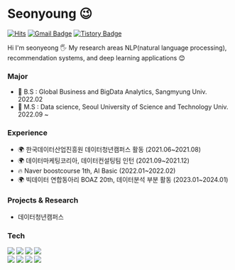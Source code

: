 # Seonyoung 😉
[![Hits](https://hits.seeyoufarm.com/api/count/incr/badge.svg?url=https%3A%2F%2Fgithub.com%2Fhaesoo9410&count_bg=%23EB8B10&title_bg=%23684327&icon=&icon_color=%23E7E7E7&title=VISIT&edge_flat=false)](https://github.com/haesoo9410) 
[![Gmail Badge](https://img.shields.io/badge/Gmail-D14836?style=flat&logo=Gmail&logoColor=white)](mailto:adbstjsdud@gmail.com) 
[![Tistory Badge](https://img.shields.io/badge/Tech%20Blog-555263?style=flat&logoColor=white)](https://haesoo9410.tistory.com/)

Hi I'm seonyeong 🖐️
My research areas NLP(natural language processing), recommendation systems, and deep learning applications 😊

  
### Major

- 🌱 B.S : Global Business and BigData Analytics, Sangmyung Univ. 2022.02
- 🥇 M.S : Data science, Seoul University of Science and Technology Univ. 2022.09 ~

### Experience

- 🌍 한국데이터산업진흥원 데이터청년캠퍼스 활동 (2021.06~2021.08)
- 🌍 데이터마케팅코리아, 데이터컨설팅팀 인턴 (2021.09~2021.12)
- 🔥 Naver boostcourse 1th, AI Basic (2022.01~2022.02)
- 🌍 빅데이터 연합동아리 BOAZ 20th, 데이터분석 부분 활동 (2023.01~2024.01)

### Projects & Research

- 데이터청년캠퍼스 

### Tech

<img src="https://img.shields.io/badge/Python-3776AB?style=flate&logo=python&logoColor=white"/> <img src="https://img.shields.io/badge/R studio-75AADB?style=flate&logo=python&logoColor=white"/> <img src="https://img.shields.io/badge/Pytorch-EE4C2C?style=flate&logo=python&logoColor=white"/> <img src="https://img.shields.io/badge/Jupyter-F37626?style=flate&logo=python&logoColor=white"/> <br/>
<img src="https://img.shields.io/badge/DBeaver-382923?style=flate&logo=python&logoColor=white"/> <img src="https://img.shields.io/badge/mysql-4479A1?style=flate&logo=python&logoColor=white"/> <img src="https://img.shields.io/badge/Linux-FCC624?style=flate&logo=python&logoColor=white"/> <img src="https://img.shields.io/badge/Amazon aws-232F3E?style=flate&logo=python&logoColor=white"/>
